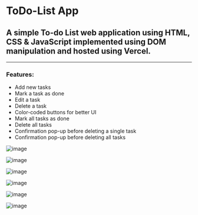 # ToDo-List App
## A simple To-do List web application using HTML, CSS & JavaScript implemented using DOM manipulation and hosted using Vercel.
---
### Features:
- Add new tasks
- Mark a task as done
- Edit a task
- Delete a task
- Color-coded buttons for better UI
- Mark all tasks as done
- Delete all tasks
- Confirmation pop-up before deleting a single task
- Confirmation pop-up before deleting all tasks

![image](https://github.com/user-attachments/assets/bb75addc-d896-41f6-8a38-a331c4d87a17)

![image](https://github.com/user-attachments/assets/03052240-f3f7-421e-9eb8-9d33bbe35f56)

![image](https://github.com/user-attachments/assets/cf9e7663-8809-4df8-a1a7-6d5f4c6cd71a)

![image](https://github.com/user-attachments/assets/3d3f095d-a004-4bf1-b158-d4632adb40ff)

![image](https://github.com/user-attachments/assets/5e7c7773-e2a3-4031-9c95-1051b0c3b79b)

![image](https://github.com/user-attachments/assets/ed9b169e-d6ec-464c-88d0-3076a8b2b160)







